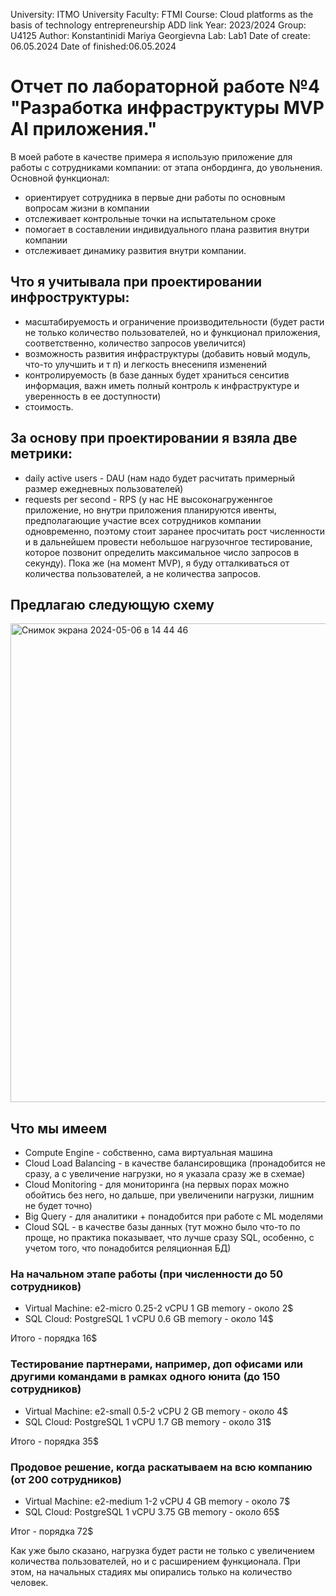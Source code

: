 University: ITMO University Faculty: FTMI Course: Cloud platforms as the basis of technology entrepreneurship ADD link Year: 2023/2024 Group: U4125 Author: Konstantinidi Mariya Georgievna Lab: Lab1 Date of create: 06.05.2024 Date of finished:06.05.2024

# Отчет по лабораторной работе №4 "Разработка инфраструктуры MVP AI приложения."

В моей работе в качестве примера я использую приложение для работы с сотрудниками компании: от этапа онбординга, до увольнения.
Основной функционал: 
- ориентирует сотрудника в первые дни работы по основным вопросам жизни в компании
- отслеживает контрольные точки на испытательном сроке
- помогает в составлении индивидуального плана развития внутри компании
- отслеживает динамику развития внутри компании.

## Что я учитывала при проектировании инфроструктуры:
- масштабируемость и ограничение производительности (будет расти не только количество пользователей, но и функционал приложения, соответственно, количество запросов увеличится)
- возможность развития инфраструктуры (добавить новый модуль, что-то улучшить и т п) и легкость внесенипя изменений
- контролируемость (в базе данных будет храниться сенситив информация, важн иметь полный контроль к инфраструктуре и уверенность в ее доступности)
- стоимость.

## За основу при проектировании я взяла две метрики: 
- daily active users - DAU (нам надо будет расчитать примерный размер ежедневных пользователей)
- requests per second - RPS (у нас НЕ высоконагруженнгое приложение, но внутри приложения планируются ивенты, предполагающие участие всех сотрудников компании одновременно, поэтому стоит заранее просчитать рост  численности и в дальнейшем провести небольшое нагрузочнгое тестирование, которое позвонит определить максимальное число запросов в секунду). Пока же (на момент MVP), я буду отталкиваться от количества пользователей, а не количества запросов. 

## Предлагаю следующую схему
<img width="766" alt="Снимок экрана 2024-05-06 в 14 44 46" src="https://github.com/Mariya93/2023_2024-cloud-platforms-as-the-basis-of-technology-entrepreneurship-U4125-Konstantinidi_m_g/assets/8456559/a2137383-e121-4de2-acd5-213e2ba4c714">

##  Что мы имеем
- Compute Engine - собственно, сама виртуальная машина
- Cloud Load Balancing - в качестве балансировщика (пронадобится не сразу, а с увеличение нагрузки, но я указала сразу же в схемае)
- Cloud Monitoring - для мониторинга (на первых порах можно обойтись без него, но дальше, при увеличенипи нагрузки, лишним не будет точно)
- Big Query - для аналитики + понадобится при работе с ML моделями
- Cloud SQL - в качестве базы данных (тут можно было что-то по проще, но практика показывает, что лучше сразу SQL, особенно, с учетом того, что понадобится реляционная БД)

### На начальном этапе работы (при численности до 50 сотрудников)
- Virtual Machine: e2-micro 0.25-2 vCPU 1 GB memory - около 2$
- SQL Cloud: PostgreSQL 1 vCPU 0.6 GB memory - около 14$
  
Итого - порядка 16$

### Тестирование партнерами, например, доп офисами или другими командами в рамках одного юнита (до 150 сотрудников)
- Virtual Machine: e2-small 0.5-2 vCPU 2 GB memory - около 4$
- SQL Cloud: PostgreSQL 1 vCPU 1.7 GB memory - около 31$
  
Итого - порядка 35$

### Продовое решение, когда раскатываем на всю компанию (от 200 сотрудников)
- Virtual Machine: e2-medium 1-2 vCPU 4 GB memory - около 7$
- SQL Cloud: PostgreSQL 1 vCPU 3.75 GB memory - около 65$
  
Итог - порядка 72$


Как уже было сказано, нагрузка будет расти не только с увеличением количества пользователей, но и с расширением функционала. При этом, на начальных стадиях мы опирались только на количество человек. 

